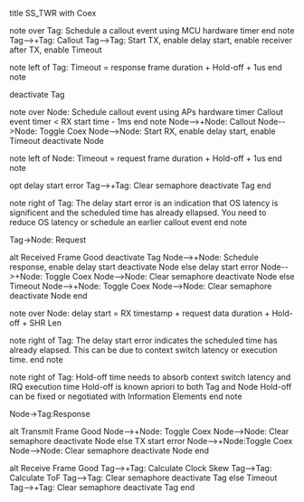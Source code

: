 title SS_TWR with Coex

note over Tag:
    Schedule a callout event using MCU hardware timer
end note
Tag-->+Tag: Callout
Tag-->Tag: Start TX, enable delay start, enable receiver after TX, enable Timeout

note left of Tag:
    Timeout = response frame duration + Hold-off + 1us
end note

deactivate Tag

note over Node:
    Schedule callout event using APs hardware timer
    Callout event timer < RX start time - 1ms
end note
Node-->+Node: Callout
Node-->Node: Toggle Coex
Node-->Node: Start RX, enable delay start, enable Timeout
deactivate Node

note left of Node:
    Timeout = request frame duration + Hold-off + 1us
end note

opt delay start error
Tag-->+Tag: Clear semaphore
deactivate Tag
end

note right of Tag:
    The delay start error is an indication that OS latency
    is significent and the scheduled time has already ellapsed.
    You need to reduce OS latency or schedule an earlier
    callout event
end note

Tag->Node: Request

alt Received Frame Good
deactivate Tag
Node-->+Node: Schedule response, enable delay start
deactivate Node
else delay start error
Node-->+Node: Toggle Coex
Node-->Node: Clear semaphore
deactivate Node
else Timeout
Node-->+Node: Toggle Coex
Node-->Node: Clear semaphore
deactivate Node
end

note over Node: delay start = RX timestamp + request data duration + Hold-off + SHR Len

note right of Tag:
    The delay start error indicates the scheduled time has already elapsed.
    This can be due to context switch latency or execution time.
end note

note right of Tag:
    Hold-off time needs to absorb context switch latency and IRQ execution time
    Hold-off is known apriori to both Tag and Node
    Hold-off can be fixed or negotiated with Information Elements
end note

Node->Tag:Response

alt Transmit Frame Good
Node-->+Node: Toggle Coex
Node-->Node: Clear semaphore
deactivate Node
else TX start error
Node-->+Node:Toggle Coex
Node-->Node: Clear semaphore
deactivate Node
end

alt Receive Frame Good
Tag-->+Tag: Calculate Clock Skew
Tag-->Tag: Calculate ToF
Tag-->Tag: Clear semaphore
deactivate Tag
else Timeout
Tag-->+Tag: Clear semaphore
deactivate Tag
end



